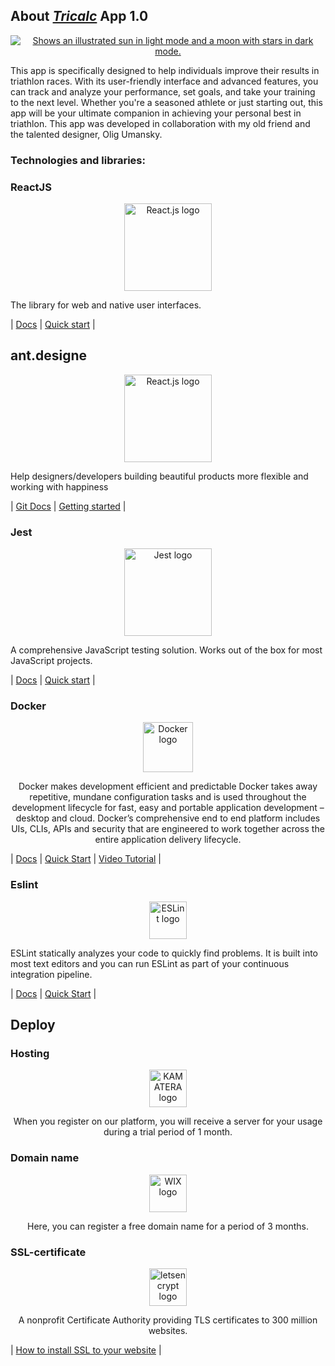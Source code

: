 ## About [***Tricalc***](https://pace-calculator.online) App 1.0

<p align="center"> 
    <a href="https://pace-calculator.online/">
         <picture>
            <source media="(prefers-color-scheme: dark)" srcset="https://raw.githubusercontent.com/rokokos97/tricalc/b37a836976e5735d1f4d87b703e5a636aecd9867/public/tri.svg">
            <source media="(prefers-color-scheme: light)" srcset="https://cdn-icons-png.flaticon.com/512/6835/6835995.png">
            <img alt="Shows an illustrated sun in light mode and a moon with stars in dark mode." src="https://cdn-icons-png.flaticon.com/512/6835/6835995.png">
         </picture>
    </a>
</p>
<p>  
   This app is specifically designed to help individuals improve their results in triathlon races.
With its user-friendly interface and advanced features, you can track and analyze your performance,
set goals, and take your training to the next level. Whether you're a seasoned athlete or just starting out,
this app will be your ultimate companion in achieving your personal best in triathlon.
This app was developed in collaboration with my old friend and the talented designer, Olig Umansky.
</p>

### Technologies and libraries:

### ReactJS
<p align="center"> 
    <a href="https://react.dev/">
        <img src="https://upload.wikimedia.org/wikipedia/commons/a/a7/React-icon.svg" alt="React.js logo" height="140">
    </a>
</p>
<p>  
    The library for web and native user interfaces.
</p>

| [Docs](https://react.dev/learn) | [Quick start](https://react.dev/learn/installation) |

## ant.designe
<p align="center"> 
    <a href="https://ant.design/">
        <img src="https://www.specbee.com/sites/default/files/inline-images/Ant.png" alt="React.js logo" height="140">
    </a>
</p>
<p>  
    Help designers/developers building beautiful products more flexible and working with happiness

</p>

| [Git Docs](https://github.com/ant-design/ant-design) | [Getting started](https://ant.design/components/overview/) |

### Jest
<p align="center"> 
    <a href="https://jestjs.io/uk/">
        <img src="https://raw.githubusercontent.com/jestjs/jest/main/website/static/img/jest-readme-headline.png" alt="Jest logo" height="140">
    </a>
</p>
<p>  
    A comprehensive JavaScript testing solution. Works out of the box for most JavaScript projects.
</p>

| [Docs](https://github.com/jestjs/jest#getting-started) | [Quick start](https://jestjs.io/uk/docs/getting-started) |


### Docker
<p align="center"> 
    <a href="https://www.docker.com/">
        <img src="https://upload.wikimedia.org/wikipedia/commons/4/4e/Docker_%28container_engine%29_logo.svg" alt="Docker logo" height="80">
    </a>
</p>
<p align="center">  
    Docker makes development efficient and predictable
Docker takes away repetitive, mundane configuration tasks and is used throughout the development lifecycle for fast, easy and portable application development – desktop and cloud. Docker’s comprehensive end to end platform includes UIs, CLIs, APIs and security that are engineered to work together across the entire application delivery lifecycle.
</p>

| [Docs](https://docs.docker.com/) | [Quick Start](https://docs.docker.com/get-started/) | [Video Tutorial](https://www.youtube.com/watch?v=n9uCgUzfeRQ) |


### Eslint

<p align="center"> 
    <a href="https://eslint.org/">
        <img src="https://www.vectorlogo.zone/logos/eslint/eslint-ar21.svg" alt="ESLint logo" height="60">
    </a>
</p>
ESLint statically analyzes your code to quickly find problems. It is built into most text editors and you can run ESLint as part of your continuous integration pipeline.
<p align="center">  

</p>

| [Docs](https://eslint.org/docs/latest/) | [Quick Start](https://eslint.org/docs/latest/use/getting-started) |

## Deploy

### Hosting 

<p align="center"> 
    <a href="https://www.kamatera.com/">
        <img src="https://www.kamatera.com/images/logo.svg" alt="KAMATERA logo" height="60">
    </a>
</p>

<p align="center">  
    When you register on our platform, you will receive a server for your usage during a trial period of 1 month.
</p>

### Domain name

<p align="center"> 
    <a href="https://uk.wix.com/">
        <img src="https://logos-world.net/wp-content/uploads/2020/10/Wix-Logo.png" alt="WIX logo" height="60">
    </a>
</p>

<p align="center">  
    Here, you can register a free domain name for a period of 3 months.
</p>

### SSL-certificate

<p align="center"> 
    <a href="https://letsencrypt.org/">
        <img src="https://letsencrypt.org/images/letsencrypt-logo-horizontal.svg" alt="letsencrypt logo" height="60">
    </a>
</p>

<p align="center">  
    A nonprofit Certificate Authority providing TLS certificates to 300 million websites.
</p>

| [How to install SSL to your website](https://www.youtube.com/watch?v=HXQ2eLwvoxY&t=1112s) |
